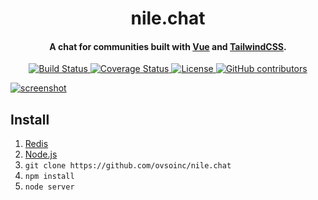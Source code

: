 <h1 align="center">
  nile.chat
  <br>
</h1>

<h4 align="center">A chat for communities built with <a href="https://vuejs.org/" target="_blank">Vue</a> and <a href="https://tailwindcss.com/" target="_blank">TailwindCSS</a>.</h4>

<p align="center">
  <a href="https://travis-ci.org/ovsoinc/nile.chat">
    <img src="https://travis-ci.org/ovsoinc/nile.chat.svg?branch=master"
         alt="Build Status">
  </a>
  <a href="https://coveralls.io/github/ovsoinc/nile.chat?branch=master">
    <img src="https://coveralls.io/repos/github/ovsoinc/nile.chat/badge.svg"
         alt="Coverage Status">
  </a>
  <a href="https://github.com/Storj/ovsoinc/nile.chat/blob/master/LICENSE">
    <img src="https://img.shields.io/badge/license-AGPLv3-blue.svg?label=license"
         alt="License">
  </a>
  <a href="https://github.com/ovsoinc/nile.chat/graphs/contributors">
    <img src="https://img.shields.io/github/contributors/ovsoinc/nile.chat.svg"
         alt="GitHub contributors">
  </a>
  
</p>

[![screenshot](https://raw.githubusercontent.com/ovsoinc/nile.chat/master/screenshot.png)](https://nile.chat)

## Install

1. [Redis](https://redis.io/download#installation)
2. [Node.js](https://nodejs.org/en/)
3. `git clone https://github.com/ovsoinc/nile.chat`
4. `npm install`
5. `node server`
